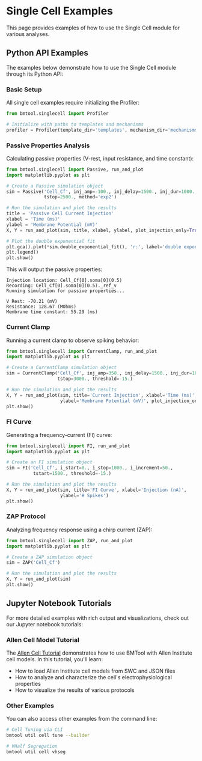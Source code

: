 # Single Cell Examples

This page provides examples of how to use the Single Cell module for various analyses.

## Python API Examples

The examples below demonstrate how to use the Single Cell module through its Python API:

### Basic Setup

All single cell examples require initializing the Profiler:

```python
from bmtool.singlecell import Profiler

# Initialize with paths to templates and mechanisms
profiler = Profiler(template_dir='templates', mechanism_dir='mechanisms', dt=0.1)
```

### Passive Properties Analysis

Calculating passive properties (V-rest, input resistance, and time constant):

```python
from bmtool.singlecell import Passive, run_and_plot
import matplotlib.pyplot as plt

# Create a Passive simulation object
sim = Passive('Cell_Cf', inj_amp=-100., inj_delay=1500., inj_dur=1000.,
              tstop=2500., method='exp2')

# Run the simulation and plot the results
title = 'Passive Cell Current Injection'
xlabel = 'Time (ms)'
ylabel = 'Membrane Potential (mV)'
X, Y = run_and_plot(sim, title, xlabel, ylabel, plot_injection_only=True)

# Plot the double exponential fit
plt.gca().plot(*sim.double_exponential_fit(), 'r:', label='double exponential fit')
plt.legend()
plt.show()
```

This will output the passive properties:
```
Injection location: Cell_Cf[0].soma[0](0.5)
Recording: Cell_Cf[0].soma[0](0.5)._ref_v
Running simulation for passive properties...

V Rest: -70.21 (mV)
Resistance: 128.67 (MOhms)
Membrane time constant: 55.29 (ms)
```

### Current Clamp

Running a current clamp to observe spiking behavior:

```python
from bmtool.singlecell import CurrentClamp, run_and_plot
import matplotlib.pyplot as plt

# Create a CurrentClamp simulation object
sim = CurrentClamp('Cell_Cf', inj_amp=350., inj_delay=1500., inj_dur=1000.,
                   tstop=3000., threshold=-15.)

# Run the simulation and plot the results
X, Y = run_and_plot(sim, title='Current Injection', xlabel='Time (ms)',
                    ylabel='Membrane Potential (mV)', plot_injection_only=True)
plt.show()
```

### FI Curve

Generating a frequency-current (FI) curve:

```python
from bmtool.singlecell import FI, run_and_plot
import matplotlib.pyplot as plt

# Create an FI simulation object
sim = FI('Cell_Cf', i_start=0., i_stop=1000., i_increment=50.,
          tstart=1500., threshold=-15.)

# Run the simulation and plot the results
X, Y = run_and_plot(sim, title='FI Curve', xlabel='Injection (nA)',
                    ylabel='# Spikes')
plt.show()
```

### ZAP Protocol

Analyzing frequency response using a chirp current (ZAP):

```python
from bmtool.singlecell import ZAP, run_and_plot
import matplotlib.pyplot as plt

# Create a ZAP simulation object
sim = ZAP('Cell_Cf')

# Run the simulation and plot the results
X, Y = run_and_plot(sim)
plt.show()
```

## Jupyter Notebook Tutorials

For more detailed examples with rich output and visualizations, check out our Jupyter notebook tutorials:

### Allen Cell Model Tutorial

The [Allen Cell Tutorial](notebooks/single_cell/Allen_tutorial/singleCellTutorial.ipynb) demonstrates how to use BMTool with Allen Institute cell models. In this tutorial, you'll learn:

- How to load Allen Institute cell models from SWC and JSON files
- How to analyze and characterize the cell's electrophysiological properties
- How to visualize the results of various protocols

### Other Examples

You can also access other examples from the command line:

```bash
# Cell Tuning via CLI
bmtool util cell tune --builder

# VHalf Segregation
bmtool util cell vhseg
```
